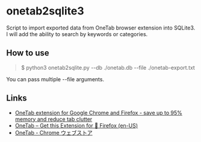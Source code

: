 # onetab2sqlite3
Script to import exported data from OneTab browser extension into SQLite3. I will add the ability to search by keywords or categories.

## How to use

> $ python3 onetab2sqlite.py --db ./onetab.db --file ./onetab-export.txt

You can pass multiple --file arguments.

## Links

- [OneTab extension for Google Chrome and Firefox - save up to 95% memory and reduce tab clutter](https://www.one-tab.com/)
- [OneTab – Get this Extension for 🦊 Firefox (en-US)](https://addons.mozilla.org/en-US/firefox/addon/onetab/)
- [OneTab - Chrome ウェブストア](https://chrome.google.com/webstore/detail/onetab/chphlpgkkbolifaimnlloiipkdnihall)
